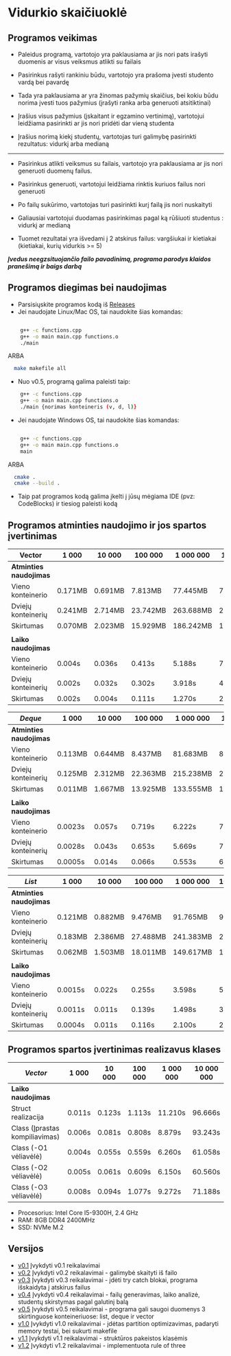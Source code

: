 # Vidurkio skaičiuoklė

## Programos veikimas
  
  * Paleidus programą, vartotojo yra paklausiama ar jis nori pats irašyti duomenis ar visus veiksmus atlikti su failais

  * Pasirinkus rašyti rankiniu būdu, vartotojo yra prašoma įvesti studento vardą bei pavardę
  * Tada yra paklausiama ar yra žinomas pažymių skaičius, bei kokiu būdu norima įvesti tuos pažymius (įrašyti ranka arba generuoti atsitiktinai)
  * Įrašius visus pažymius (įskaitant ir egzamino vertinimą), vartotojui leidžiama pasirinkti ar jis nori pridėti dar vieną studenta
  * Įrašius norimą kiekį studentų, vartotojas turi galimybę pasirinkti rezultatus: vidurkį arba medianą

  --------------------------------------------------------------------------------------------------------

  * Pasirinkus atlikti veiksmus su failais, vartotojo yra paklausiama ar jis nori generuoti duomenų failus.
  * Pasirinkus generuoti, vartotojui leidžiama rinktis kuriuos failus nori generuoti
  * Po failų sukūrimo, vartotojas turi pasirinkti kurį failą jis nori nuskaityti
  * Galiausiai vartotojui duodamas pasirinkimas pagal ką rūšiuoti studentus : vidurkį ar medianą

  * Tuomet rezultatai yra išvedami į 2 atskirus failus: vargšiukai ir kietiakai (kietiakai, kurių vidurkis >= 5)
  
  ***Įvedus neegzsituojančio failo pavadinimą, programa parodys klaidos pranešimą ir baigs darbą***

## Programos diegimas bei naudojimas
* Parsisiųskite programos kodą iš [Releases](https://github.com/MantasLengvinas/OOP-2-uzt/releases)
* Jei naudojate Linux/Mac OS, tai naudokite šias komandas: 
```bash

    g++ -c functions.cpp
    g++ -o main main.cpp functions.o
    ./main

```

ARBA

```bash
  make makefile all
```

* Nuo v0.5, programą galima paleisti taip:

```bash
    g++ -c functions.cpp
    g++ -o main main.cpp functions.o
    ./main {norimas konteineris (v, d, l)}
```

* Jei naudojate Windows OS, tai naudokite šias komandas:
```bash

    g++ -c functions.cpp
    g++ -o main main.cpp functions.o
    main

```
ARBA
```bash
  cmake .
  cmake --build .
```
* Taip pat programos kodą galima įkelti į jūsų mėgiama IDE (pvz: CodeBlocks) ir tiesiog paleisti kodą

## Programos atminties naudojimo ir jos spartos įvertinimas

| **Vector**               | 1 000   | 10 000  | 100 000   | 1 000 000  | 10 000 000   |
| ------------------------ | ------- | ------- | --------- | ---------- | ------------ |
| **Atminties naudojimas** |         |         |           |            |              |
| Vieno konteinerio        | 0.171MB | 0.691MB |  7.813MB  | 77.445MB   |   774.184MB  |
| Dviejų konteinerių       | 0.241MB | 2.714MB | 23.742MB  | 263.688MB  |  2297.540MB  |
| Skirtumas                | 0.070MB | 2.023MB | 15.929MB  | 186.242MB  |  1523.350MB  |
|                          |         |         |           |            |              |
| **Laiko naudojimas**     |         |         |           |            |              |
| Vieno konteinerio        | 0.004s  | 0.036s  | 0.413s    | 5.188s     |  71.450s     |
| Dviejų konteinerių       | 0.002s  | 0.032s  | 0.302s    | 3.918s     |  41.976s     |
| Skirtumas                | 0.002s  | 0.004s  | 0.111s    | 1.270s     |  22.474s     |

| ***Deque***              | 1 000   | 10 000  | 100 000   | 1 000 000  | 10 000 000   |
| ------------------------ | ------- | ------- | --------- | ---------- | ------------ |
| **Atminties naudojimas** |         |         |           |            |              |
| Vieno konteinerio        | 0.113MB | 0.644MB |  8.437MB  | 81.683MB   |   805.992MB  |
| Dviejų konteinerių       | 0.125MB | 2.312MB | 22.363MB  | 215.238MB  |   2123.81MB  |
| Skirtumas                | 0.011MB | 1.667MB | 13.925MB  | 133.555MB  |  1317.820MB  |
|                          |         |         |           |            |              |
| **Laiko naudojimas**     |         |         |           |            |              |
| Vieno konteinerio        | 0.0023s | 0.057s  | 0.719s    | 6.222s     |  79.265s     |
| Dviejų konteinerių       | 0.0028s | 0.043s  | 0.653s    | 5.669s     |  72.471s     |
| Skirtumas                | 0.0005s | 0.014s  | 0.066s    | 0.553s     |   6.794s     |

| ***List***               | 1 000   | 10 000  | 100 000   | 1 000 000  | 10 000 000   |
| ------------------------ | ------- | ------- | --------- | ---------- | ------------ |
| **Atminties naudojimas** |         |         |           |            |              |
| Vieno konteinerio        | 0.121MB | 0.882MB |  9.476MB  |  91.765MB  |   902.312MB  |
| Dviejų konteinerių       | 0.183MB | 2.386MB | 27.488MB  | 241.383MB  |    2351.2MB  |
| Skirtumas                | 0.062MB | 1.503MB | 18.011MB  | 149.617MB  |   1448.89MB  |
|                          |         |         |           |            |              |
| **Laiko naudojimas**     |         |         |           |            |              |
| Vieno konteinerio        | 0.0015s | 0.022s  | 0.255s    | 3.598s     |  51.181s     |
| Dviejų konteinerių       | 0.0011s | 0.011s  | 0.139s    | 1.498s     |  30.419s     |
| Skirtumas                | 0.0004s | 0.011s  | 0.116s    | 2.100s     |  20.762s     |

## Programos spartos įvertinimas realizavus klases

| ***Vector***                                     | 1 000      | 10 000   | 100 000   | 1 000 000   | 10 000 000   |
| ------------------------------------------------ | ---------- | -------- | --------- | ----------- | ------------ |
| **Laiko naudojimas**                             |            |          |           |             |              |
| Struct realizacija                               | 0.011s     | 0.123s   | 1.113s    | 11.210s     |  96.666s     |
| Class (Įprastas kompiliavimas)                   | 0.006s     | 0.081s   | 0.808s    |  8.879s     |  93.243s     |
| Class (-O1 vėliavėlė)                            | 0.004s     | 0.055s   | 0.559s    |  6.260s     |  61.058s     |
| Class (-O2 vėliavėlė)                            | 0.005s     | 0.061s   | 0.609s    |  6.150s     |  60.560s     |
| Class (-O3 vėliavėlė)                            | 0.008s     | 0.094s   | 1.077s    |  9.272s     |  71.188s     |

* Procesorius: Intel Core I5-9300H, 2.4 GHz
* RAM: 8GB DDR4 2400MHz 
* SSD: NVMe M.2
	
## Versijos

  * [v0.1](https://github.com/MantasLengvinas/OOP-2-uzt/releases/tag/v0.1) Įvykdyti v0.1 reikalavimai
  * [v0.2](https://github.com/MantasLengvinas/OOP-2-uzt/releases/tag/v0.2) Įvykdyti v0.2 reikalavimai - galimybė skaityti iš failo
  * [v0.3](https://github.com/MantasLengvinas/OOP-2-uzt/releases/tag/v0.3) Įvykdyti v0.3 reikalavimai - įdėti try catch blokai, programa išskaidyta į atskirus failus
  * [v0.4](https://github.com/MantasLengvinas/OOP-2-uzt/releases/tag/v0.4) Įvykdyti v0.4 reikalavimai - failų generavimas, laiko analizė, studentų skirstymas pagal galutinį balą
  * [v0.5](https://github.com/MantasLengvinas/OOP-2-uzt/releases/tag/v0.5) Įvykdyti v0.5 reikalavimai - programa gali saugoi duomenys 3 skirtinguose konteineriuose: list, deque ir vector
  * [v1.0](https://github.com/MantasLengvinas/OOP-2-uzt/releases/tag/v1.0) Įvykdyti v1.0 reikalavimai - įdėtas partition optimizavimas, padaryti memory testai, bei sukurti makefile
  * [v1.1](https://github.com/MantasLengvinas/OOP-2uzt/releases/tag/v1.1) Įvykdyti v1.1 reikalavimai - struktūros pakeistos klasėmis
  * [v1.2](https://github.com/MantasLengvinas/OOP-2uzt/releases/tag/v1.2) Įvykdyti v1.2 reikalavimai - implementuota rule of three
